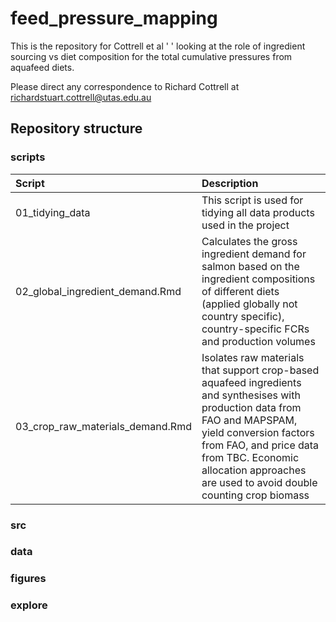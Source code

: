 # feed_pressure_mapping

This is the repository for Cottrell et al ' ' looking at the role of ingredient sourcing vs diet composition for the total cumulative pressures from aquafeed diets.

Please direct any correspondence to Richard Cottrell at richardstuart.cottrell@utas.edu.au


## Repository structure

### scripts



| Script            | Description                                                                                              |
|:------------------|:------------------------------------------------------------------------------------------------------|
| 01_tidying_data   | This script is used for tidying all data products used in the project                                 |
| 02_global_ingredient_demand.Rmd | Calculates the gross ingredient demand for salmon based on the ingredient compositions of different diets (applied globally not country specific), country-specific FCRs and production volumes |
| 03_crop_raw_materials_demand.Rmd | Isolates raw materials that support crop-based aquafeed ingredients and synthesises with production data from FAO and MAPSPAM, yield conversion factors from FAO, and price data from TBC. Economic allocation approaches are used to avoid double counting crop biomass |



### src


### data


### figures


### explore


